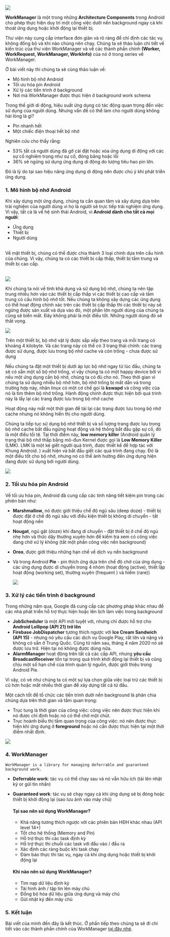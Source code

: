 ![](https://images.viblo.asia/e44b1f36-2983-46f5-b301-7cc9bab11e6f.png)

**WorkManager** là một trong những **Architecture Components** trong Android cho phép thực hiện duy trì một công việc dưới nền background ngay cả khi thoát ứng dụng hoặc khởi động lại thiết bị. <p>
Thư viện này cung cấp interface đơn giản và rõ ràng để chỉ định các tác vụ không đồng bộ và khi nào chúng nên chạy. Chúng ta sẽ thảo luận chi tiết về kiến trúc của thư viện WorkManager và về các thành phần chính **(Worker, WorkRequest, WorkManager, WorkInfo)** của nó ở trong series về WorkManager. </p>
Ở bài viết này thì chúng ta sẽ cùng thảo luận về:
- Mô hình bộ nhớ Android
- Tối ưu hóa pin Android
- Xử lý các tiến trình ở background
- Nơi mà WorkManager được thực hiện ở background work schema
    </p>
Trong thế giới di động, hiệu suất ứng dụng có tác động quan trọng đến việc sử dụng của người dùng. Nhưng vấn đề có thể làm cho người dùng không hài lòng là gì?
- Pin nhanh hết
- Một chiếc điện thoại hết bộ nhớ 
<p>
    
Nghiên cứu cho thấy rằng: <br>
- 53% tất cả người dùng đã gỡ cài đặt hoặc xóa ứng dụng di động với các sự cố nghiêm trọng như sự cố, đóng băng hoặc lỗi 
- 36% sẽ ngừng sử dụng ứng dụng di động do lượng tiêu hao pin lớn.
    
Đó là lý do tại sao hiệu năng ứng dụng di động nên được chú ý khi phát triển ứng dụng. </p>
### 1. Mô hình bộ nhớ Android
Khi xây dựng một ứng dụng, chúng ta cần quan tâm và xây dựng dựa trên trải nghiệm của người dùng vì họ là người sẽ trực tiếp trải nghiệm ứng dụng. Vì vậy, tất cả là về hệ sinh thái Android, vì **Android dành cho tất cả mọi người**:
- Ứng dụng
- Thiết bị
- Người dùng

<br>Về mặt thiết bị, chúng có thể được chia thành 3 loại chính dựa trên cấu hình của chúng. Vì vậy, chúng ta có các thiết bị cấp thấp, thiết bị tầm trung và thiết bị cao cấp. <br> <br>

![](https://images.viblo.asia/567ff11d-2291-4c63-aa0d-71a66d60a42c.png) <p>
Khi chúng ta nói về tính khả dụng và sử dụng bộ nhớ, chúng ta nên tập trung nhiều hơn vào các thiết bị cấp thấp vì các thiết bị cao cấp và tầm trung có cấu hình bộ nhớ tốt. Nếu chúng ta không xây dựng các ứng dụng có thể hoạt động chính xác trên các thiết bị cấp thấp thì các thiết bị này sẽ ngừng được sản xuất và dựa vào đó, một phần lớn người dùng của chúng ta cũng sẽ biến mất. Đây không phải là một điều tốt. Những người dùng đó sẽ thất vọng. </p>

![](https://images.viblo.asia/89c8f5f5-d6d3-417c-af3a-3571f0a7f992.png)

Trên một thiết bị, bộ nhớ vật lý được sắp xếp theo trang và mỗi trang có khoảng 4 kilobyte. Và các trang này có thể có 3 trạng thái chính: các trang được sử dụng, được lưu trong bộ nhớ cache và còn trống - chưa được sử dụng

Nếu chúng ta đặt một thiết bị dưới áp lực bộ nhớ ngay từ lúc đầu, chúng ta sẽ có sẵn một số bộ nhớ trống, vì vậy chúng ta có một happy device bởi vì nếu một ứng dụng cần bộ nhớ, chúng ta có đủ cho nó. Theo thời gian vì chúng ta sử dụng nhiều bộ nhớ hơn, bộ nhớ trống bị mất dần và trong trường hợp này, nhân linux có một cơ chế gọi là **kswapd** và công việc của nó là tìm thêm bộ nhớ trống. Hành động chính được thực hiện bởi quá trình này là lấy lại các trang được lưu trong bộ nhớ cache

Hoạt động này mất một thời gian để tải lại các trang được lưu trong bộ nhớ cache nhưng nó không hiển thị cho người dùng.

Chúng ta tiếp tục sử dụng bộ nhớ thiết bị và số lượng trang được lưu trong bộ nhớ cache bắt đầu ngừng hoạt động và hệ thống bắt đầu gặp sự cố, đó là một điều tồi tệ. Tại thời điểm này, **low memory killer** (Android quản lý trạng thái bộ nhớ thấp bằng mô-đun Kernel được gọi là **Low Memory Killer** (LMK). LMK là một kẻ giết người quá trình, được thiết kế để hợp tác với Khung Android. ) xuất hiện và bắt đầu giết các quá trình đang chạy. Đó là một điều tốt cho bộ nhớ, nhưng nó có thể ảnh hưởng đến ứng dụng hiện đang được sử dụng bởi người dùng. 
    
![](https://images.viblo.asia/8763e697-3d71-482e-89f4-100780bb4ea2.png)
    
### 2. Tối ưu hóa pin Android
Về tối ưu hóa pin, Android đã cung cấp các tính năng tiết kiệm pin trong các phiên bản như:
- **Marshmallow**, nó được giới thiệu chế độ ngủ sâu (deep doze) - thiết bị được đặt ở chế độ ngủ sâu với điều kiện thiết bị không di chuyển - tắt hoạt động nền
-  **Nougat**, ngủ gật (doze) khi đang di chuyển - đặt thiết bị ở chế độ ngủ nhẹ hơn và thức dậy thường xuyên hơn để kiểm tra xem có công việc đang chờ xử lý không (tắt một phần công việc nền background)
- **Oreo**,  được giới thiệu những hạn chế về dịch vụ nền background
- Và trong Android **Pie** - pin thích ứng dựa trên chế độ chờ của ứng dụng - các ứng dụng được di chuyển trong 4 nhóm (hoạt động (active), thiết lập hoạt động (working set), thường xuyên (frequent ) và hiếm (rare))
    
    ![](https://images.viblo.asia/9235fd02-e3b7-4c0f-8f76-948faf5800dc.png)
    

### 3. Xử lý các tiến trình ở background
Trong những năm qua, Google đã cung cấp các phương pháp khác nhau để các nhà phát triển hỗ trợ thực hiện hoặc lên lịch làm việc trong background
- **JobScheduler** là một API mới tuyệt vời, nhưng chỉ được hỗ trợ cho **Android Lollipop (API 21) trở lên**
- **Firebase JobDispatcher** tương thích ngược với **Ice Cream Sandwich (API 15)** - nhưng nó yêu cầu các dịch vụ Google Play, rất lớn và nặng và không có sẵn ở Trung Quốc. Cũng từ năm sau, tháng 4 năm 2020 nó sẽ được lưu trữ. Hiện tại nó không được dùng nữa.
- **AlarmManager** hoạt động trên tất cả các cấp API, nhưng **yêu cầu BroadcastReceiver** tồn tại trong quá trình khởi động lại thiết bị và cũng chịu một số hạn chế của trình quản lý nguồn, được giới thiệu trong Android Pie.

Vì vậy, có vẻ như chúng ta có một sự lựa chọn giữa việc loại trừ các thiết bị cũ hơn hoặc mất nhiều thời gian để xây dựng tất cả từ đầu. 

Một cách tốt để tổ chức các tiến trình dưới nền background là phân chia chúng dựa trên thời gian và tầm quan trọng:
- Trục tung là thời gian của công việc: công việc nên được thực hiện khi nó được chỉ định hoặc nó có thể chờ một chút.
- Trục hoành biểu thị tầm quan trọng của công việc: nó nên được thực hiện khi ứng dụng ở **foreground** hoặc nó cần được thực hiện tại một thời điểm nhất định.

![](https://images.viblo.asia/fb1c4225-40be-46cc-b96a-7147c218fabc.png)
 
### 4. WorkManager
    WorkManager is a library for managing deferrable and guaranteed background work.
- **Deferrable work**: tác vụ có thể chạy sau và nó vẫn hữu ích (tải lên nhật ký or gửi tin nhắn)
- **Guaranteed work**: tác vụ sẽ chạy ngay cả khi ứng dụng sẽ bị đóng hoặc thiết bị khởi động lại (sao lưu ảnh vào máy chủ)

    #### Tại sao nên sử dụng WorkManager?
    - Khả năng tương thích ngược với các phiên bản HĐH khác nhau (API level 14+)
    - Tốt cho hệ thống (Memory and Pin)
    - Hỗ trợ thực thi các task định kỳ
    - Hỗ trợ thực thi chuỗi các task với đầu vào / đầu ra
    - Xác định các ràng buộc khi task chạy
    - Đảm bảo thực thi tác vụ, ngay cả khi ứng dụng hoặc thiết bị khởi động lại
    
   #### Khi nào nên sử dụng WorkManager?
    - Tìm nạp dữ liệu định kỳ
    - Tải hình ảnh / tập tin lên máy chủ
    - Đồng bộ hóa dữ liệu giữa ứng dụng và máy chủ
    - Gửi nhật ký đến máy chủ
    
### 5. Kết luận
Bài viết của mình đến đây là kết thúc. Ở phần tiếp theo chúng ta sẽ đi chi tiết vào các thành phần chính của WorkManager [tại đây nhé](https://viblo.asia/p/gioi-thieu-ve-workmanager-worker-workrequest-workmanager-phan-2-QpmledG9Zrd).